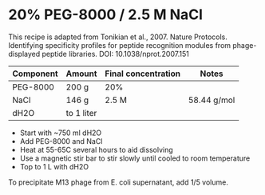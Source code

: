 # 20% PEG-8000 / 2.5 M NaCl

This recipe is adapted from Tonikian et al., 2007. Nature Protocols. Identifying specificity profiles for peptide recognition modules from phage-displayed peptide libraries. DOI: 10.1038/nprot.2007.151

| Component       | Amount     | Final concentration | Notes        |
|-----------------|------------|---------------------|--------------|
| PEG-8000        | 200 g      | 20%                 |              |
| NaCl            | 146 g      | 2.5 M               | 58.44 g/mol  |
| dH2O            | to 1 liter |                     |              |

- Start with ~750 ml dH2O
- Add PEG-8000 and NaCl
- Heat at 55-65C several hours to aid dissolving
- Use a magnetic stir bar to stir slowly until cooled to room temperature
- Top to 1 L with dH2O

To precipitate M13 phage from E. coli supernatant, add 1/5 volume.
